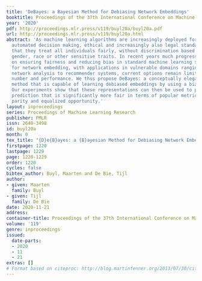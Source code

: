 ```yaml
---
title: 'DeBayes: a Bayesian Method for Debiasing Network Embeddings'
booktitle: Proceedings of the 37th International Conference on Machine Learning
year: '2020'
pdf: http://proceedings.mlr.press/v119/buyl20a/buyl20a.pdf
url: http://proceedings.mlr.press/v119/buyl20a.html
abstract: 'As machine learning algorithms are increasingly deployed for high-impact
  automated decision making, ethical and increasingly also legal standards demand
  that they treat all individuals fairly, without discrimination based on their age,
  gender, race or other sensitive traits. In recent years much progress has been made
  on ensuring fairness and reducing bias in standard machine learning settings. Yet,
  for network embedding, with applications in vulnerable domains ranging from social
  network analysis to recommender systems, current options remain limited both in
  number and performance. We thus propose DeBayes: a conceptually elegant Bayesian
  method that is capable of learning debiased embeddings by using a biased prior.
  Our experiments show that these representations can then be used to perform link
  prediction that is significantly more fair in terms of popular metrics such as demographic
  parity and equalized opportunity.'
layout: inproceedings
series: Proceedings of Machine Learning Research
publisher: PMLR
issn: 2640-3498
id: buyl20a
month: 0
tex_title: "{D}e{B}ayes: a {B}ayesian Method for Debiasing Network Embeddings"
firstpage: 1220
lastpage: 1229
page: 1220-1229
order: 1220
cycles: false
bibtex_author: Buyl, Maarten and De Bie, Tijl
author:
- given: Maarten
  family: Buyl
- given: Tijl
  family: De Bie
date: 2020-11-21
address: 
container-title: Proceedings of the 37th International Conference on Machine Learning
volume: '119'
genre: inproceedings
issued:
  date-parts:
  - 2020
  - 11
  - 21
extras: []
# Format based on citeproc: http://blog.martinfenner.org/2013/07/30/citeproc-yaml-for-bibliographies/
---
```

